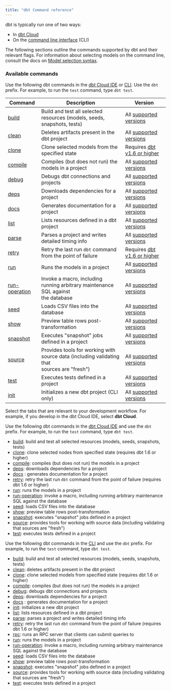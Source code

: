 ```yaml
---
title: "dbt Command reference"
---
```


dbt is typically run one of two ways:

* In [dbt Cloud](/docs/cloud/dbt-cloud-ide/develop-in-the-cloud)
* On the [command line interface](/docs/core/about-the-cli) (CLI)

The following sections outline the commands supported by dbt and their relevant flags. For information about selecting models on the command line, consult the docs on [Model selection syntax](/reference/node-selection/syntax).

### Available commands

<VersionBlock firstVersion="1.6">

Use the following dbt commands in the [dbt Cloud IDE](/docs/cloud/dbt-cloud-ide/develop-in-the-cloud) or [CLI](/docs/core/about-the-cli). Use the `dbt` prefix. For example, to run the `test` command, type `dbt test`.

| Command | Description | Version |
| ------- | ----------- | ------- |
| [build](/reference/commands/build) | Build and test all selected resources (models, seeds, snapshots, tests) | All [supported versions](/docs/dbt-versions/core) |
| [clean](/reference/commands/clean) | Deletes artifacts present in the dbt project | All [supported versions](/docs/dbt-versions/core) |
| [clone](/reference/commands/clone) | Clone selected models from the specified state | Requires [dbt v1.6 or higher](/docs/dbt-versions/core)  |
| [compile](/reference/commands/compile) | Compiles (but does not run) the models in a project | All [supported versions](/docs/dbt-versions/core) |
| [debug](/reference/commands/debug) | Debugs dbt connections and projects  | All [supported versions](/docs/dbt-versions/core) |
| [deps](/reference/commands/deps) | Downloads dependencies for a project  | All [supported versions](/docs/dbt-versions/core) |
| [docs](/reference/commands/cmd-docs) | Generates documentation for a project | All [supported versions](/docs/dbt-versions/core) |
| [list](/reference/commands/list) | Lists resources defined in a dbt project | All [supported versions](/docs/dbt-versions/core) |
| [parse](/reference/commands/parse) | Parses a project and writes detailed timing info | All [supported versions](/docs/dbt-versions/core) |
| [retry](/reference/commands/retry) | Retry the last run `dbt` command from the point of failure | Requires [dbt v1.6 or higher](/docs/dbt-versions/core) |
| [run](/reference/commands/run) | Runs the models in a project | All [supported versions](/docs/dbt-versions/core) |
| [run-operation](/reference/commands/run-operation) | Invoke a macro, including running arbitrary maintenance SQL against<br />  the database | All [supported versions](/docs/dbt-versions/core) |
| [seed](/reference/commands/seed) | Loads CSV files into the database  | All [supported versions](/docs/dbt-versions/core) |
| [show](/reference/commands/show) | Preview table rows post-transformation  | All [supported versions](/docs/dbt-versions/core) |
| [snapshot](/reference/commands/snapshot) | Executes "snapshot" jobs defined in a project  | All [supported versions](/docs/dbt-versions/core) |
| [source](/reference/commands/source) | Provides tools for working with source data (including validating that<br /> sources are "fresh")  | All [supported versions](/docs/dbt-versions/core) |
| [test](/reference/commands/test) | Executes tests defined in a project  | All [supported versions](/docs/dbt-versions/core) |
| [init](/reference/commands/init) | Initializes a new dbt project (CLI only)  | All [supported versions](/docs/dbt-versions/core) |


</VersionBlock>

<VersionBlock lastVersion="1.5">

Select the tabs that are relevant to your development workflow. For example, if you develop in the dbt Cloud IDE, select **dbt Cloud**.  

<Tabs>
<TabItem value="cloud" label="dbt Cloud">

Use the following dbt commands in the [dbt Cloud IDE](/docs/cloud/dbt-cloud-ide/develop-in-the-cloud) and use the `dbt` prefix. For example, to run the `test` command, type `dbt test`.

- [build](/reference/commands/build): build and test all selected resources (models, seeds, snapshots, tests)
- [clone](/reference/commands/clone): clone selected nodes from specified state (requires dbt 1.6 or higher)
- [compile](/reference/commands/compile): compiles (but does not run) the models in a project
- [deps](/reference/commands/deps): downloads dependencies for a project
- [docs](/reference/commands/cmd-docs) : generates documentation for a project
- [retry](/reference/commands/retry): retry the last run `dbt` command from the point of failure (requires dbt 1.6 or higher)
- [run](/reference/commands/run): runs the models in a project
- [run-operation](/reference/commands/run-operation): invoke a macro, including running arbitrary maintenance SQL against the database
- [seed](/reference/commands/seed): loads CSV files into the database
- [show](/reference/commands/show): preview table rows post-transformation
- [snapshot](/reference/commands/snapshot): executes "snapshot" jobs defined in a project
- [source](/reference/commands/source): provides tools for working with source data (including validating that sources are "fresh")
- [test](/reference/commands/test): executes tests defined in a project

</TabItem>

<TabItem value="cli" label="CLI">

Use the following dbt commands in the [CLI](/docs/core/about-the-cli) and use the `dbt` prefix. For example, to run the `test` command, type `dbt test`.

- [build](/reference/commands/build): build and test all selected resources (models, seeds, snapshots, tests)
- [clean](/reference/commands/clean): deletes artifacts present in the dbt project
- [clone](/reference/commands/clone): clone selected models from specified state (requires dbt 1.6 or higher)
- [compile](/reference/commands/compile): compiles (but does not run) the models in a project
- [debug](/reference/commands/debug): debugs dbt connections and projects
- [deps](/reference/commands/deps): downloads dependencies for a project
- [docs](/reference/commands/cmd-docs) : generates documentation for a project
- [init](/reference/commands/init): initializes a new dbt project
- [list](/reference/commands/list): lists resources defined in a dbt project
- [parse](/reference/commands/parse): parses a project and writes detailed timing info
- [retry](/reference/commands/retry): retry the last run `dbt` command from the point of failure (requires dbt 1.6 or higher)
- [rpc](/reference/commands/rpc): runs an RPC server that clients can submit queries to
- [run](/reference/commands/run): runs the models in a project
- [run-operation](/reference/commands/run-operation): invoke a macro, including running arbitrary maintenance SQL against the database
- [seed](/reference/commands/seed): loads CSV files into the database
- [show](/reference/commands/show): preview table rows post-transformation
- [snapshot](/reference/commands/snapshot): executes "snapshot" jobs defined in a project
- [source](/reference/commands/source): provides tools for working with source data (including validating that sources are "fresh")
- [test](/reference/commands/test): executes tests defined in a project

</TabItem>

</Tabs>
</VersionBlock>
